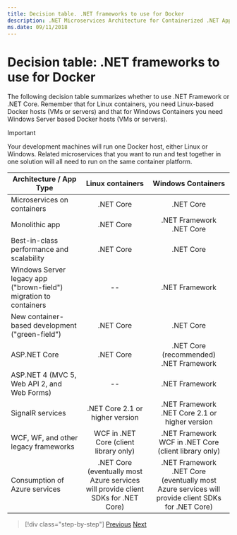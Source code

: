 ```yaml
---
title: Decision table. .NET frameworks to use for Docker
description: .NET Microservices Architecture for Containerized .NET Applications | Decision table, .NET frameworks to use for Docker
ms.date: 09/11/2018
---
```

# Decision table: .NET frameworks to use for Docker

The following decision table summarizes whether to use .NET Framework or .NET Core. Remember that for Linux containers, you need Linux-based Docker hosts (VMs or servers) and that for Windows Containers you need Windows Server based Docker hosts (VMs or servers).

> [!IMPORTANT]
> Your development machines will run one Docker host, either Linux or Windows. Related microservices that you want to run and test together in one solution will all need to run on the same container platform.

| Architecture / App Type | Linux containers | Windows Containers |
|-------------------------|:----------------:|:------------------:|
| Microservices on containers | .NET Core | .NET Core |
| Monolithic app | .NET Core | .NET Framework <br> .NET Core |
| Best-in-class performance and scalability | .NET Core | .NET Core |
| Windows Server legacy app ("brown-field") migration to containers | -- | .NET Framework |
| New container-based development ("green-field") | .NET Core | .NET Core |
| ASP.NET Core | .NET Core | .NET Core (recommended) <br> .NET Framework |
| ASP.NET 4 (MVC 5, Web API 2, and Web Forms) | -- | .NET Framework |
| SignalR services | .NET Core 2.1 or higher version | .NET Framework <br> .NET Core 2.1 or higher version |
| WCF, WF, and other legacy frameworks | WCF in .NET Core (client library only) | .NET Framework <br> WCF in .NET Core (client library only) |
| Consumption of Azure services | .NET Core <br> (eventually most Azure services will provide client SDKs for .NET Core) | .NET Framework <br> .NET Core <br> (eventually most Azure services will provide client SDKs for .NET Core) |

>[!div class="step-by-step"]
>[Previous](net-framework-container-scenarios.md)
>[Next](net-container-os-targets.md)
